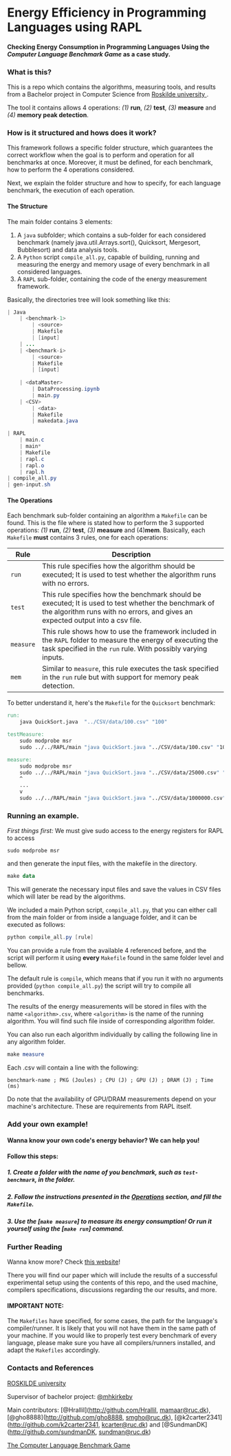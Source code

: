 # Energy Efficiency in Programming Languages using RAPL
#### Checking Energy Consumption in Programming Languages Using the _Computer Language Benchmark Game_ as a case study.

### What is this?

This is a repo which contains the algorithms, measuring tools, and results from a Bachelor project in Computer Science from [Roskilde university ](https://ruc.dk).

The tool it contains allows 4 operations: *(1)* **run**, *(2)* **test**, *(3)* **measure** and *(4)* **memory peak detection**.

### How is it structured and hows does it work?

This framework follows a specific folder structure, which guarantees the correct workflow when the goal is to perform and operation for all benchmarks at once.
Moreover, it must be defined, for each benchmark, how to perform the 4 operations considered.

Next, we explain the folder structure and how to specify, for each language benchmark, the execution of each operation.

#### The Structure
The main folder contains 3 elements: 
1. A `java` subfolder; which contains a sub-folder for each considered benchmark (namely java.util.Arrays.sort(), Quicksort, Mergesort, Bubblesort) and data analysis tools.
2. A `Python` script `compile_all.py`, capable of building, running and measuring the energy and memory usage of every benchmark in all considered languages.
3. A `RAPL` sub-folder, containing the code of the energy measurement framework.

Basically, the directories tree will look something like this:

```Java
| Java
	| <benchmark-1>
		| <source>
		| Makefile
		| [input]
	| ...
	| <benchmark-i>
		| <source>
		| Makefile
		| [input]
	
	| <dataMaster>
		| DataProcessing.ipynb
		| main.py
	| <CSV>
		| <data>
		| Makefile
		| makedata.java

| RAPL
	| main.c
	| main*
	| Makefile
	| rapl.c
	| rapl.o
	| rapl.h
| compile_all.py
| gen-input.sh

```




#### The Operations

Each benchmark sub-folder containing an algorithm a `Makefile` can be found.
This is the file where is stated how to perform the 3 supported operations: *(1)* **run**, *(2)* **test**, *(3)* **measure** and (4)**mem**. 
Basically, each `Makefile` **must** contains 3 rules, one for each operations:

| Rule | Description |
| -------- | -------- |
| `run` | This rule specifies how the algorithm should be executed; It is used to test whether the algorithm runs with no errors. |
| `test` | This rule specifies how the benchmark should be executed; It is used to test whether the benchmark of the algorithm runs with no errors, and gives an expected output into a csv file. |
| `measure` | This rule shows how to use the framework included in the `RAPL` folder to measure the energy of executing the task specified in the `run` rule. With possibly varying  inputs. |
| `mem` | Similar to `measure`, this rule executes the task specified in the `run` rule but with support for memory peak detection. |

To better understand it, here's the `Makefile` for the `Quicksort` benchmark:

```Makefile
run:
	java QuickSort.java  "../CSV/data/100.csv" "100"

testMeasure: 
	sudo modprobe msr
	sudo ../../RAPL/main "java QuickSort.java "../CSV/data/100.csv" "100" " test Quicksort

measure: 
	sudo modprobe msr
	sudo ../../RAPL/main "java QuickSort.java "../CSV/data/25000.csv" "25000" " quicksort quicksort25000
	^
	...
	v
	sudo ../../RAPL/main "java QuickSort.java "../CSV/data/1000000.csv" "1000000" " quicksort quicksort1000000


```

### Running an example.

*First things first:* We must give sudo access to the energy registers for RAPL to access
```
sudo modprobe msr
```
and then generate the input files, with the makefile in the <CSV> directory.

```PowerShell
make data
```
This will generate the necessary input files and save the values in CSV files which will later be read by the algorithms.

We included a main Python script, `compile_all.py`, that you can either call from the main folder or from inside a language folder, and it can be executed as follows:

```PowerShell
python compile_all.py [rule]
```

You can provide a rule from the available 4 referenced before, and the script will perform it using **every** `Makefile` found in the same folder level and bellow.

The default rule is `compile`, which means that if you run it with no arguments provided (`python compile_all.py`) the script will try to compile all benchmarks.

The results of the energy measurements will be stored in files with the name `<algorithm>.csv`, where `<algorithm>` is the name of the running algorithm. 
You will find such file inside of corresponding algorithm folder.

You can also run each algorithm individually by calling the following line in any algorithm folder.

```PowerShell
make measure
```

Each <algorithm>.csv will contain a line with the following: 

```benchmark-name ; PKG (Joules) ; CPU (J) ; GPU (J) ; DRAM (J) ; Time (ms)```

Do note that the availability of GPU/DRAM measurements depend on your machine's architecture. These are requirements from RAPL itself.

### Add your own example!
#### Wanna know your own code's energy behavior? We can help you!
#### Follow this steps:

##### 1. Create a folder with the name of you benchmark, such as `test-benchmark`, in the <Java> folder.

##### 2. Follow the instructions presented in the [Operations](#the-operations) section, and fill the `Makefile`.

##### 3. Use the [`make measure`] to measure its energy consumption! Or run it yourself using the [`make run`] command.

### Further Reading
Wanna know more? Check [this website](TBA)!

There you will find our paper which will include the results of a successful experimental setup using the contents of this repo, and the used machine, compilers specifications, discussions regarding the our results, and more.

#### IMPORTANT NOTE:
The `Makefiles` have specified, for some cases, the path for the language's compiler/runner. 
It is likely that you will not have them in the same path of your machine.
If you would like to properly test every benchmark of every language, please make sure you have all compilers/runners installed, and adapt the `Makefiles` accordingly.

### Contacts and References

[ROSKILDE university ](https://ruc.dk)

Supervisor of bachelor project: [@mhkirkeby](http://github.com/mhkirkeby)

Main contributors: [@Hrallil](http://github.com/Hrallil, mamaar@ruc.dk), [@gho8888](http://github.com/gho8888, smgho@ruc.dk), [@k2carter2341](http://github.com/k2carter2341, kcarter@ruc.dk) and [@SundmanDK](http://github.com/sundmanDK, sundman@ruc.dk)


[The Computer Language Benchmark Game](https://benchmarksgame-team.pages.debian.net/benchmarksgame/)

